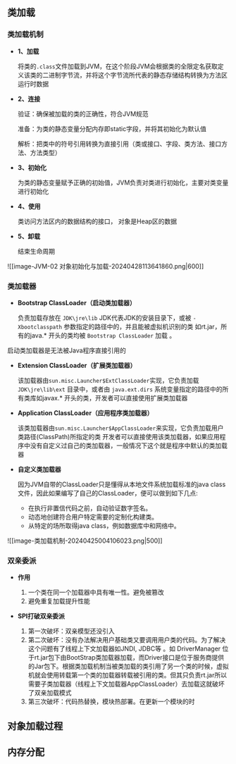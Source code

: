 ## 类加载

### 类加载机制

- **1、加载**

	将类的`.class`文件加载到JVM，在这个阶段JVM会根据类的全限定名获取定义该类的二进制字节流，并将这个字节流所代表的静态存储结构转换为方法区运行时数据

- **2、连接**

	验证：确保被加载的类的正确性，符合JVM规范
	
	准备：为类的静态变量分配内存即static字段，并将其初始化为默认值
	
	解析：把类中的符号引用转换为直接引用（类或接口、字段、类方法、接口方法、方法类型）

- **3、初始化**

	为类的静态变量赋予正确的初始值，JVM负责对类进行初始化，主要对类变量进行初始化

- **4、使用**

	类访问方法区内的数据结构的接口， 对象是Heap区的数据

- **5、卸载**

	结束生命周期

![[image-JVM-02 对象初始化与加载-20240428113641860.png|600]]

### 类加载器

- **Bootstrap ClassLoader（启动类加载器）**

	负责加载存放在 `JDK\jre\lib` JDK代表JDK的安装目录下，或被 `-Xbootclasspath` 参数指定的路径中的，并且能被虚拟机识别的类 如rt.jar，所有的java.* 开头的类均被 `Bootstrap ClassLoader` 加载 。

启动类加载器是无法被Java程序直接引用的

- **Extension ClassLoader（扩展类加载器）**

	该加载器由`sun.misc.Launcher$ExtClassLoader`实现，它负责加载 `JDK\jre\lib\ext` 目录中，或者由 `java.ext.dirs` 系统变量指定的路径中的所有类库如javax.* 开头的类，开发者可以直接使用扩展类加载器

- **Application ClassLoader（应用程序类加载器）**

	该类加载器由`sun.misc.Launcher$AppClassLoader`来实现，它负责加载用户类路径(ClassPath)所指定的类
	开发者可以直接使用该类加载器，如果应用程序中没有自定义过自己的类加载器，一般情况下这个就是程序中默认的类加载器

- **自定义类加载器**

	因为JVM自带的ClassLoader只是懂得从本地文件系统加载标准的java class文件，因此如果编写了自己的ClassLoader，便可以做到如下几点:
	- 在执行非置信代码之前，自动验证数字签名。
	- 动态地创建符合用户特定需要的定制化构建类。
	- 从特定的场所取得java class，例如数据库中和网络中。

![[image-类加载机制-20240425004106023.png|500]]
### 双亲委派

-  **作用** 

	1.  一个类在同一个加载器中具有唯一性。避免被篡改
	2.  避免重复加载提升性能

- **SPI打破双亲委派** 

	1. 第一次破坏：双亲模型还没引入
	2. 第二次破坏：没有办法解决用户基础类又要调用用户类的代码。为了解决这个问题有了线程上下文加载器如JNDI, JDBC等 。如 DriverManager 位于rt.jar包下由BootStrap类加载器加载，而Driver接口是位于服务商提供的Jar包下。根据类加载机制当被类加载的类引用了另一个类的时候，虚拟机就会使用转载第一个类的加载器转载被引用的类。但其只负责rt.jar所以需要子类加载器（线程上下文加载器AppClassLoader）去加载这就破坏了双亲加载模式
	3. 第三次破坏：代码热替换，模块热部署。在更新一个模块的时


## 对象加载过程





## 内存分配

